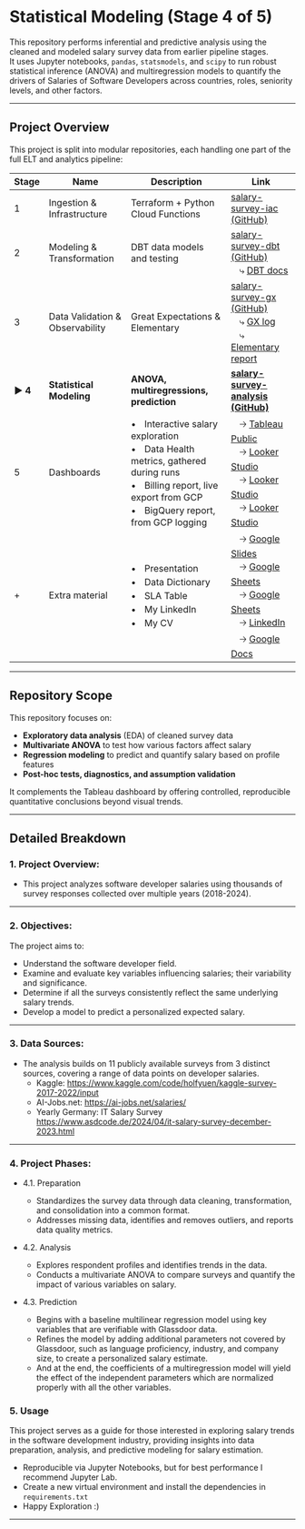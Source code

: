 # Statistical Modeling (Stage 4 of 5)

This repository performs inferential and predictive analysis using the cleaned and modeled salary survey data from earlier pipeline stages.  
It uses Jupyter notebooks, `pandas`, `statsmodels`, and `scipy` to run robust statistical inference (ANOVA) and multiregression models to quantify the drivers of Salaries of Software Developers across countries, roles, seniority levels, and other factors.

---

## Project Overview

This project is split into modular repositories, each handling one part of the full ELT and analytics pipeline:

| Stage | Name                        | Description                                | Link |
|-------|-----------------------------|--------------------------------------------|------------|
| 1     | Ingestion & Infrastructure  | Terraform + Python Cloud Functions        | [salary-survey-iac (GitHub)](https://github.com/Viktor-Soltesz/salary-survey-iac) |
| 2     | Modeling & Transformation   | DBT data models and testing               | [salary-survey-dbt (GitHub)](https://github.com/Viktor-Soltesz/salary-survey-dbt) <br> ㅤ⤷ [DBT docs](https://viktor-soltesz.github.io/salary-survey-dbt-docs/index.html#!/overview)|
| 3     | Data Validation & Observability  | Great Expectations & Elementary      | [salary-survey-gx (GitHub)](https://github.com/Viktor-Soltesz/salary-survey-gx) <br> ㅤ⤷ [GX log](https://viktor-soltesz.github.io/salary-survey-gx/gx_site/index.html) <br> ㅤ⤷ [Elementary report](https://viktor-soltesz.github.io/salary-survey-dbt/elementary_report.html#/report/dashboard) |
| **▶️ 4** | **Statistical Modeling**    | **ANOVA, multiregressions, prediction**   | **[salary-survey-analysis (GitHub)](https://github.com/Viktor-Soltesz/salary-survey-analysis)** |
| 5     | Dashboards          | •ㅤInteractive salary exploration <br> •ㅤData Health metrics, gathered during runs <br> •ㅤBilling report, live export from GCP <br> •ㅤBigQuery report, from GCP logging |ㅤ🡢 [Tableau Public](https://public.tableau.com/app/profile/viktor.solt.sz/viz/SoftwareDeveloperSalaries/Dashboard) <br>ㅤ🡢 [Looker Studio](https://lookerstudio.google.com/s/mhwL6JfNlaw)<br>ㅤ🡢 [Looker Studio](https://lookerstudio.google.com/s/tp8jUo4oPRs)<br>ㅤ🡢 [Looker Studio](https://lookerstudio.google.com/s/v2BIFW-_Jak)|
| +     | Extra material | •ㅤPresentation <br> •ㅤData Dictionary <br>  •ㅤSLA Table <br>  •ㅤMy LinkedIn<br>  •ㅤMy CV|ㅤ🡢 [Google Slides](https://docs.google.com/presentation/d/1BHC6QnSpObVpulEcyDLXkW-6YLo2hpnwQ3miQg43iBg/edit?slide=id.g3353e8463a7_0_28#slide=id.g3353e8463a7_0_28) <br>ㅤ🡢 [Google Sheets](https://docs.google.com/spreadsheets/d/1cTikHNzcw3e-gH3N8F4VX-viYlCeLbm5JkFE3Wdcnjo/edit?gid=0#gid=0) <br>ㅤ🡢 [Google Sheets](https://docs.google.com/spreadsheets/d/1r85NlwsGV1DDy4eRBfMjZgI-1_uyIbl1fUazgY00Kz0/edit?usp=sharing) <br>ㅤ🡢 [LinkedIn](https://www.linkedin.com/in/viktor-soltesz/) <br>ㅤ🡢 [Google Docs](https://www.linkedin.com/in/viktor-soltesz/)|

---

## Repository Scope

This repository focuses on:
- **Exploratory data analysis** (EDA) of cleaned survey data
- **Multivariate ANOVA** to test how various factors affect salary
- **Regression modeling** to predict and quantify salary based on profile features
- **Post-hoc tests, diagnostics, and assumption validation**

It complements the Tableau dashboard by offering controlled, reproducible quantitative conclusions beyond visual trends.

---

## Detailed Breakdown

### 1. Project Overview:
- This project analyzes software developer salaries using thousands of survey responses collected over multiple years (2018-2024).

---

### 2. Objectives:
The project aims to:
- Understand the software developer field.
- Examine and evaluate key variables influencing salaries; their variability and significance.
- Determine if all the surveys consistently reflect the same underlying salary trends.
- Develop a model to predict a personalized expected salary.

---

### 3. Data Sources:
- The analysis builds on 11 publicly available surveys from 3 distinct sources, covering a range of data points on developer salaries.
  - Kaggle: https://www.kaggle.com/code/holfyuen/kaggle-survey-2017-2022/input
  - AI-Jobs.net:	https://ai-jobs.net/salaries/
  - Yearly Germany: IT Salary Survey https://www.asdcode.de/2024/04/it-salary-survey-december-2023.html

---

### 4. Project Phases:

- 4.1. Preparation
  - Standardizes the survey data through data cleaning, transformation, and consolidation into a common format.
  - Addresses missing data, identifies and removes outliers, and reports data quality metrics.

- 4.2. Analysis
  - Explores respondent profiles and identifies trends in the data.
  - Conducts a multivariate ANOVA to compare surveys and quantify the impact of various variables on salary.

- 4.3. Prediction
  - Begins with a baseline multilinear regression model using key variables that are verifiable with Glassdoor data.
  - Refines the model by adding additional parameters not covered by Glassdoor, such as language proficiency, industry, and company size, to create a personalized salary estimate.
  - And at the end, the coefficients of a multiregression model will yield the effect of the independent parameters which are normalized properly with all the other variables. 

### 5. Usage
This project serves as a guide for those interested in exploring salary trends 
in the software development industry, providing insights into data preparation, 
analysis, and predictive modeling for salary estimation.

- Reproducible via Jupyter Notebooks, but for best performance I recommend Jupyter Lab.
- Create a new virtual environment and install the dependencies in `requirements.txt`
- Happy Exploration :)
---

